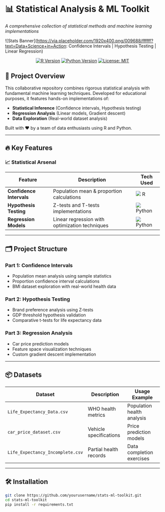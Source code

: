 # 📊 Statistical Analysis & ML Toolkit 

*A comprehensive collection of statistical methods and machine learning implementations*

![Stats Banner](https://via.placeholder.com/1920x400.png/009688/ffffff?text=Data+Science+in+Action: Confidence Intervals | Hypothesis Testing | Linear Regression)

<div align="center">
  
[![R Version](https://img.shields.io/badge/R-4.3+-blue?logo=R)](https://www.r-project.org/)
[![Python Version](https://img.shields.io/badge/Python-3.8+-yellow?logo=python)](https://www.python.org/)
[![License: MIT](https://img.shields.io/badge/License-MIT-green.svg)](https://opensource.org/licenses/MIT)

</div>

## 🚀 Project Overview
This collaborative repository combines rigorous statistical analysis with fundamental machine learning techniques. Developed for educational purposes, it features hands-on implementations of:
- **Statistical Inference** (Confidence intervals, Hypothesis testing)
- **Regression Analysis** (Linear models, Gradient descent)
- **Data Exploration** (Real-world dataset analysis)

Built with ❤️ by a team of data enthusiasts using R and Python.

---

## 🔥 Key Features
### 📈 Statistical Arsenal
| Feature | Description | Tech Used |
|---------|-------------|-----------|
| **Confidence Intervals** | Population mean & proportion calculations | <img src="https://img.icons8.com/color/24/000000/r-project.png"/> R |
| **Hypothesis Testing** | Z-tests and T-tests implementations | <img src="https://img.icons8.com/color/24/000000/python.png"/> Python |
| **Regression Models** | Linear regression with optimization techniques | <img src="https://img.icons8.com/color/24/000000/python.png"/> Python |

---

## 🗂 Project Structure
### Part 1: Confidence Intervals
- Population mean analysis using sample statistics
- Proportion confidence interval calculations
- BMI dataset exploration with real-world health data

### Part 2: Hypothesis Testing
- Brand preference analysis using Z-tests
- GDP threshold hypothesis validation
- Comparative t-tests for life expectancy data

### Part 3: Regression Analysis
- Car price prediction models
- Feature space visualization techniques
- Custom gradient descent implementation

---

## 📦 Datasets
| Dataset | Description | Usage Example |
|---------|-------------|---------------|
| `Life_Expectancy_Data.csv` | WHO health metrics | Population health analysis |
| `car_price_dataset.csv` | Vehicle specifications | Price prediction models |
| `Life_Expectancy_Incomplete.csv` | Partial health records | Data completion exercises |

---

## 🛠 Installation
```bash
git clone https://github.com/yourusername/stats-ml-toolkit.git
cd stats-ml-toolkit
pip install -r requirements.txt
